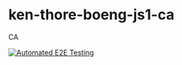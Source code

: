 # ken-thore-boeng-js1-ca
CA

[![Automated E2E Testing](https://github.com/k12re/ken-thore-boeng-js1-ca/actions/workflows/e2e-test.yml/badge.svg)](https://github.com/k12re/ken-thore-boeng-js1-ca/actions/workflows/e2e-test.yml)
